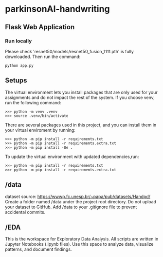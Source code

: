 # parkinsonAI-handwriting

## Flask Web Application
### Run locally
Please check 'resnet50/models/resnet50_fusion_1111.pth' is fully downloaded. Then run the command:
```
python app.py
```

## Setups
The virtual environment lets you install packages that are only used for your assignments and do not impact the rest of the system. If you choose venv, run the following command:

```
>>> python -m venv .venv
>>> source .venv/bin/activate
```

There are several packages used in this project, and you can install them in your virtual enviroment by running:

```
>>> python -m pip install -r requirements.txt
>>> python -m pip install -r requirements.extra.txt
>>> python -m pip install -Ue .
```

To update the virtual environment with updated dependencies,run:
```
>>> python -m pip install -r requirements.txt
>>> python -m pip install -r requirements.extra.txt
```

## /data
dataset source: https://wwwp.fc.unesp.br/~papa/pub/datasets/Handpd/
Create a folder named /data under the project root directory. Do not upload your dataset to GitHub. 
Add /data to your .gitignore file to prevent accidental commits.

## /EDA 

This is the workspace for Exploratory Data Analysis. All scripts are written in Jupyter Notebooks (.ipynb files).
Use this space to analyze data, visualize patterns, and document findings.